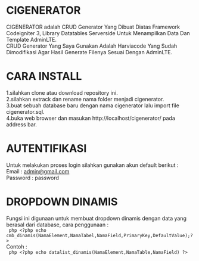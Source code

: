 # CIGENERATOR
CIGENERATOR adalah CRUD Generator Yang Dibuat Diatas Framework Codeigniter 3, Library Datatables Serverside Untuk Menampilkan Data Dan Template AdminLTE.<br>
CRUD Generator Yang Saya Gunakan Adalah Harviacode Yang Sudah Dimodifikasi Agar Hasil Generate Filenya Sesuai Dengan AdminLTE.

# CARA INSTALL
1.silahkan clone atau download repository ini.<br>
2.silahkan extrack dan rename nama folder menjadi cigenerator.<br>
3.buat sebuah database baru dengan nama cigenerator lalu import file cigenerator.sql.<br>
4.buka web browser dan masukan http://localhost/cigenerator/ pada address bar.

# AUTENTIFIKASI
Untuk melakukan proses login silahkan gunakan akun default berikut :<br>
Email : admin@gmail.com<br>
Password : password


# DROPDOWN DINAMIS
Fungsi ini digunaan untuk membuat dropdown dinamis dengan data yang berasal dari database, cara penggunaan :<br>
``` php <?php echo cmb_dinamis(NamaElement,NamaTabel,NamaField,PrimaryKey,DefaultValue);?>```<br>
Contoh : <br>
``` php <?php echo datalist_dinamis(NamaElement,NamaTable,NamaField) ?>```
